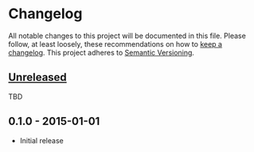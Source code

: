 # Changelog

All notable changes to this project will be documented in this file. Please follow, at least loosely, these
recommendations on how to [keep a changelog](http://keepachangelog.com/). 
This project adheres to [Semantic Versioning](http://semver.org/).


## [Unreleased][unreleased]

TBD


## 0.1.0 - 2015-01-01

- Initial release


[unreleased]: https://github.com/username/repository/compare/v0.1.0...HEAD
